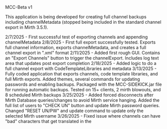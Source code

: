 MCC-Beta v1

This application is being developed for creating full channel backups including channelMetadata (stopped being included in the standard channel export in Mirth 3.5.1).

2/7/2025 - First successful test of exporting channels and appending channelMetadata
2/8/2025 - First full export successfully tested. Exports full channel information, exports channelMetadata, and creates a full channel export in ".xml" format
2/11/2025 - Added first rough GUI. Contains an "Export Channels" button to trigger the channelExport. Includes log text area that updates post export completion
2/18/2025 - Added logic to do a full channel export with CodeTemplateLibraries and metadata
3/13/2025 - Fully coded application that exports channels, code template libraries, and full Mirth exports. Added themes, several commands for updating passwords and enabling backups. Packaged with the MCC-SIDEKICK.jar file for running automatic backups. Tested on 15+ clients, 2 mirth blowouts, and 8 scheduled Mirth backups
3/25/2025 - Added forced disconnects after Mirth Database queries/changes to avoid Mirth service hanging. Added the full list of users to "CHECK UN" button and update Mirth password queries. Changed "RESET UN/PW" and update command to update only the selected Mirth username
3/26/2025 - Fixed issue where channels can have "bad" characters that get translated in the <script> tags of the XML. Set up 2 manual lists, one with bad chars and the other with what to replace them with
